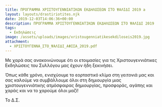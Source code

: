 ```yaml
---
title: ΠΡΟΓΡΑΜΜΑ ΧΡΙΣΤΟΥΓΕΝΝΙΑΤΙΚΩΝ ΕΚΔΗΛΩΣΕΩΝ ΣΤΟ ΨΑΛΙΔΙ 2019 a
layout: layouts/drastiriotites.njk
date: 2019-12-03T14:06:36+00:00
description: ΠΡΟΓΡΑΜΜΑ ΧΡΙΣΤΟΥΓΕΝΝΙΑΤΙΚΩΝ ΕΚΔΗΛΩΣΕΩΝ ΣΤΟ ΨΑΛΙΔΙ 2019
tags:
  - Εκδηλώσεις
image: /assets/uploads/images/xristougenniatikesekdiloseis2019.jpg
attachment:
  - ΧΡΙΣΤΟΥΓΕΝΝΑ_ΣΤΟ_ΨΑΛΙΔΙ_ΑΦΙΣΑ_2019.pdf
---
```


Με χαρά σας ανακοινώνουμε ότι οι ετοιμασίες για τις Χριστουγεννιάτικες Εκδηλώσεις του Συλλόγου μας έχουν ήδη ξεκινήσει.

Όπως κάθε χρόνο, ενισχύουμε το εορταστικό κλίμα στη γειτονιά μας και σας καλούμε να συμβάλλουμε όλοι στη δημιουργία μιας χριστουγεννιάτικης ατμόσφαιρας δημιουργίας, προσφοράς, αγάπης και χαράς και να το χαρούμε όλοι μαζί!

Το Δ.Σ.

<!-- excerpt -->
